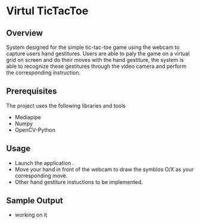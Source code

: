 # Virtul TicTacToe 

## Overview
System designed for the simple tic-tac-toe game using the webcam to capture users hand gestitures. Users are able to paly the game on a virtual grid on screen and do their moves with the hand gestiture, the system is able to recognize these gestitures through the video camera and perform the corresponding instruction. 

## Prerequisites
The project uses the following libraries and tools
- Mediapipe
- Numpy
- OpenCV-Python

## Usage
- Launch the application .
- Move your hand in front of the webcam to draw the symblos O/X as your corresponding move.
- Other hand gestiture instuctions to be implemented.

## Sample Output
- working on it
